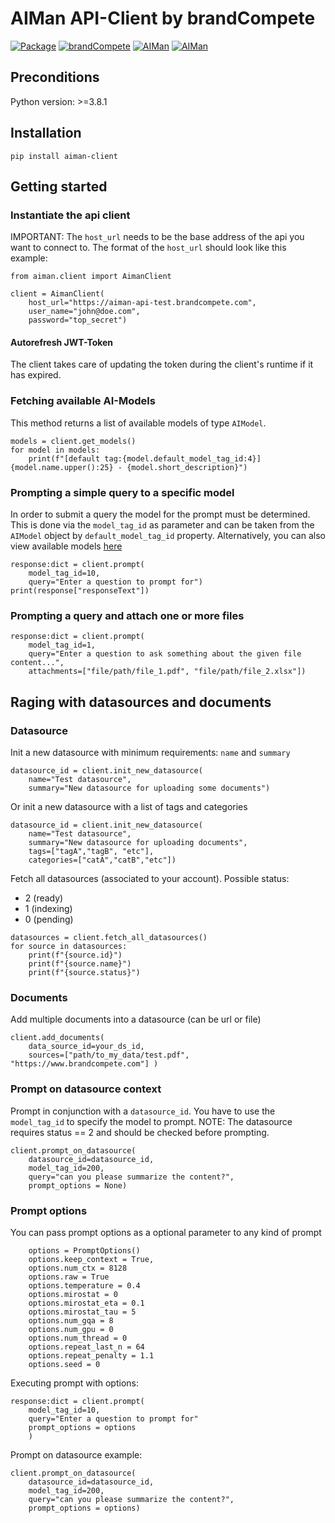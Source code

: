 # AIMan API-Client by brandCompete
[![Package](https://img.shields.io/badge/package-latest-blue.svg)](https://test.pypi.org/project/aiman) [![brandCompete](https://img.shields.io/badge/brandcompete-home-darkred.svg)](https://www.brandcompete.com) [![AIMan](https://img.shields.io/badge/aiman_ui-dev-green.svg)](https://aiman-dev.brandcompete.com) [![AIMan](https://img.shields.io/badge/aiman_api-dev-green.svg)](https://aiman-api-dev.brandcompete.com/api/v1/spec-ext.html)

## Preconditions
Python version: >=3.8.1

## Installation

```
pip install aiman-client
```

## Getting started

### Instantiate the api client
IMPORTANT: The ```host_url``` needs to be the base address of the api you want to connect to. 
The format of the ```host_url``` should look like this example:
```
from aiman.client import AimanClient

client = AimanClient(
    host_url="https://aiman-api-test.brandcompete.com",
    user_name="john@doe.com",
    password="top_secret")
```

#### Autorefresh JWT-Token
The client takes care of updating the token during the client's runtime if it has expired.

### Fetching available AI-Models
This method returns a list of available models of type ```AIModel```.
```
models = client.get_models()
for model in models:
    print(f"[default tag:{model.default_model_tag_id:4}] {model.name.upper():25} - {model.short_description}")
```

### Prompting a simple query to a specific model

In order to submit a query the model for the prompt must be determined.
This is done via the ```model_tag_id``` as parameter and can be taken from the ```AIModel``` object by ```default_model_tag_id``` property.
Alternatively, you can also view available models [here](https://aiman-dev.brandcompete.com/help/models)
```
response:dict = client.prompt(
    model_tag_id=10,
    query="Enter a question to prompt for")
print(response["responseText"])
```

### Prompting a query and attach one or more files
```    
response:dict = client.prompt(
    model_tag_id=1, 
    query="Enter a question to ask something about the given file content...", 
    attachments=["file/path/file_1.pdf", "file/path/file_2.xlsx"])
```

## Raging with datasources and documents
### Datasource
Init a new datasource with minimum requirements: ```name``` and ```summary```
```
datasource_id = client.init_new_datasource(
    name="Test datasource", 
    summary="New datasource for uploading some documents")
```
Or init a new datasource with a list of tags and categories
```
datasource_id = client.init_new_datasource(
    name="Test datasource", 
    summary="New datasource for uploading documents", 
    tags=["tagA","tagB", "etc"], 
    categories=["catA","catB","etc"])
```
Fetch all datasources (associated to your account).
Possible status: 
- 2 (ready)
- 1 (indexing)
- 0 (pending)

```
datasources = client.fetch_all_datasources()
for source in datasources:
    print(f"{source.id}")
    print(f"{source.name}")
    print(f"{source.status}")
```
### Documents
Add multiple documents into a datasource (can be url or file)
```
client.add_documents(
    data_source_id=your_ds_id, 
    sources=["path/to_my_data/test.pdf", "https://www.brandcompete.com"] )
```
### Prompt on datasource context
Prompt in conjunction with a ```datasource_id```. You have to use the ```model_tag_id``` to specify the model to prompt.
NOTE: The datasource requires status == 2 and should be checked before prompting.
```    
client.prompt_on_datasource(
    datasource_id=datasource_id, 
    model_tag_id=200, 
    query="can you please summarize the content?", 
    prompt_options = None)
```
### Prompt options
You can pass prompt options as a optional parameter to any kind of prompt
``` 
    options = PromptOptions()
    options.keep_context = True,
    options.num_ctx = 8128
    options.raw = True
    options.temperature = 0.4
    options.mirostat = 0
    options.mirostat_eta = 0.1
    options.mirostat_tau = 5
    options.num_gqa = 8
    options.num_gpu = 0
    options.num_thread = 0
    options.repeat_last_n = 64
    options.repeat_penalty = 1.1
    options.seed = 0
```

Executing prompt with options:
```
response:dict = client.prompt(
    model_tag_id=10,
    query="Enter a question to prompt for"
    prompt_options = options
    )
```
Prompt on datasource example:
```
client.prompt_on_datasource(
    datasource_id=datasource_id, 
    model_tag_id=200, 
    query="can you please summarize the content?", 
    prompt_options = options)
```
